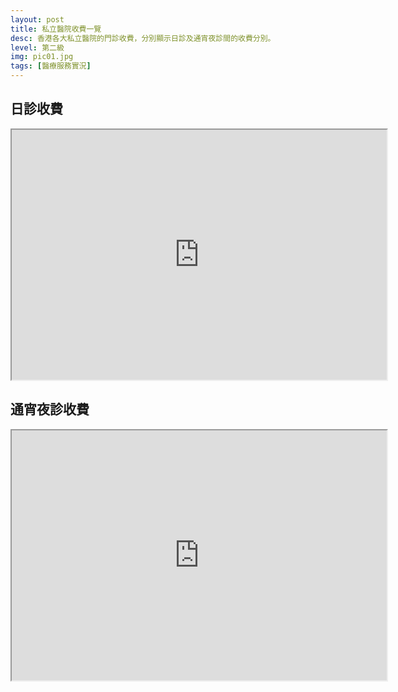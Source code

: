 ```yaml
---
layout: post
title: 私立醫院收費一覽
desc: 香港各大私立醫院的門診收費，分別顯示日診及通宵夜診間的收費分別。
level: 第二級
img: pic01.jpg
tags: [醫療服務實況]
---
```


## 日診收費
<div class="resp-container">
  <iframe class="resp-iframe" width="600" height="400" src="https://docs.google.com/spreadsheets/d/e/2PACX-1vQn_NjN7swJnq_2mo3KgpA735_o8zD0WY2eIMoZJ7P-N6eaLJ57dFmXDdcw5zZ7rB7E77Oyf3qjI7IZ/pubchart?oid=1227975908&amp;format=interactive"></iframe>
</div>

## 通宵夜診收費
<div class="resp-container">
  <iframe class="resp-iframe" width="600" height="400"  src="https://docs.google.com/spreadsheets/d/e/2PACX-1vQn_NjN7swJnq_2mo3KgpA735_o8zD0WY2eIMoZJ7P-N6eaLJ57dFmXDdcw5zZ7rB7E77Oyf3qjI7IZ/pubchart?oid=1278931466&amp;format=interactive"></iframe>
</div>
